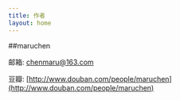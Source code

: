 ```yaml
---
title: 作者
layout: home
---
```

  
##maruchen

邮箱: [chenmaru@163.com](mailto:chenmaru@163.com)

豆瓣: [http://www.douban.com/people/maruchen](http://www.douban.com/people/maruchen)

